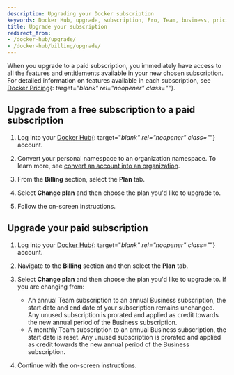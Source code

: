 ```yaml
---
description: Upgrading your Docker subscription
keywords: Docker Hub, upgrade, subscription, Pro, Team, business, pricing plan,
title: Upgrade your subscription
redirect_from:
- /docker-hub/upgrade/
- /docker-hub/billing/upgrade/
---
```


When you upgrade to a paid subscription, you immediately have access to all the features and entitlements available in your new chosen subscription. For detailed information on features available in each subscription, see [Docker Pricing](https://www.docker.com/pricing){: target="_blank" rel="noopener" class="_"}.

## Upgrade from a free subscription to a paid subscription 

1. Log into your [Docker Hub](https://hub.docker.com){: target="_blank" rel="noopener" class="_"} account.

2. Convert your personal namespace to an organization namespace. To learn more, see [convert an account into an organization](../docker-hub/convert-account.md).

3. From the **Billing** section, select the **Plan** tab.

4. Select **Change plan** and then choose the plan you'd like to upgrade to. 

5. Follow the on-screen instructions.

## Upgrade your paid subscription

1. Log into your [Docker Hub](https://hub.docker.com){: target="_blank" rel="noopener" class="_"} account.

2. Navigate to the **Billing** section and then select the **Plan** tab. 

3. Select **Change plan** and then choose the plan you'd like to upgrade to. 
    If you are changing from:
    - An annual Team subscription to an annual Business subscription, the start date and end date of your subscription remains unchanged. Any unused subscription is prorated and applied as credit towards the new annual period of the Business subscription.
    - A monthly Team subscription to an annual Business subscription, the start date is reset. Any unused subscription is prorated and applied as credit towards the new annual period of the Business subscription.

4. Continue with the on-screen instructions. 
